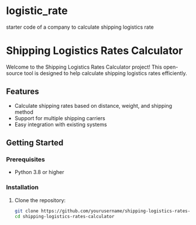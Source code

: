 # logistic_rate
starter code of a company to calculate shipping logistics rate
# Shipping Logistics Rates Calculator

Welcome to the Shipping Logistics Rates Calculator project! This open-source tool is designed to help calculate shipping logistics rates efficiently.

## Features

- Calculate shipping rates based on distance, weight, and shipping method
- Support for multiple shipping carriers
- Easy integration with existing systems

## Getting Started

### Prerequisites

- Python 3.8 or higher

### Installation

1. Clone the repository:
   ```sh
   git clone https://github.com/yourusername/shipping-logistics-rates-calculator.git
   cd shipping-logistics-rates-calculator
